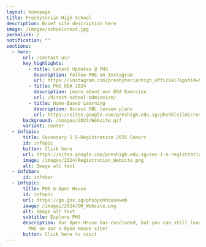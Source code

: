 ```yaml
---
layout: homepage
title: Presbyterian High School
description: Brief site description here
image: /images/schoolcrest.jpg
permalink: /
notification: ""
sections:
  - hero:
      url: /contact-us/
      key_highlights:
        - title: Latest Updates @ PHS
          description: Follow PHS on Instagram
          url: https://instagram.com/presbyterianhigh_official?igshid=NTc4MTIwNjQ2YQ==
        - title: PHS DSA 2024
          description: Learn about our DSA Exercise
          url: /direct-school-admission/
        - title: Home-Based Learning
          description: Access HBL lesson plans
          url: https://sites.google.com/preshigh.edu.sg/phshblsilmicrosite/home
      background: /images/2024/Website.gif
      variant: center
  - infopic:
      title: Secondary 1 E-Registration 2025 Cohort
      id: infopic
      button: Click here
      url: https://sites.google.com/preshigh.edu.sg/sec-1-e-registration
      image: /images/2024/Registration_Website.png
      alt: Image alt text
  - infobar:
      id: infobar
  - infopic:
      title: PHS e-Open House
      id: infopic
      url: https://go.gov.sg/phsopenhouseweb
      image: /images/2024/OH_Website.png
      alt: Image alt text
      subtitle: Explore PHS
      description: Our Open House has concluded, but you can still learn more about
        PHS on our e-Open House site!
      button: Click here to visit
---
```

